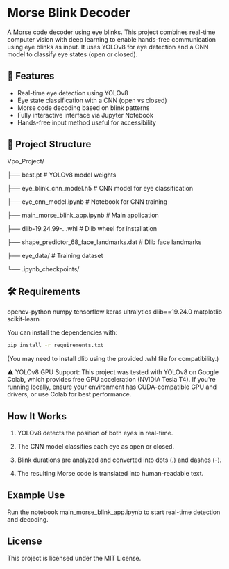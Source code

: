 
# Morse Blink Decoder

A Morse code decoder using eye blinks. This project combines real-time computer vision with deep learning to enable hands-free communication using eye blinks as input. It uses YOLOv8 for eye detection and a CNN model to classify eye states (open or closed).

## 🚀 Features

- Real-time eye detection using YOLOv8
- Eye state classification with a CNN (open vs closed)
- Morse code decoding based on blink patterns
- Fully interactive interface via Jupyter Notebook
- Hands-free input method useful for accessibility

## 📁 Project Structure

Vpo_Project/

├── best.pt # YOLOv8 model weights

├── eye_blink_cnn_model.h5 # CNN model for eye classification

├── eye_cnn_model.ipynb # Notebook for CNN training

├── main_morse_blink_app.ipynb # Main application

├── dlib-19.24.99-...whl # Dlib wheel for installation

├── shape_predictor_68_face_landmarks.dat # Dlib face landmarks

├── eye_data/ # Training dataset

└── .ipynb_checkpoints/

## 🛠️ Requirements

opencv-python
numpy
tensorflow
keras
ultralytics
dlib==19.24.0
matplotlib
scikit-learn

You can install the dependencies with:

```bash
pip install -r requirements.txt
```
(You may need to install dlib using the provided .whl file for compatibility.)

⚠️ YOLOv8 GPU Support:
This project was tested with YOLOv8 on Google Colab, which provides free GPU acceleration (NVIDIA Tesla T4).
If you're running locally, ensure your environment has CUDA-compatible GPU and drivers, or use Colab for best performance.
## How It Works
1. YOLOv8 detects the position of both eyes in real-time.

2. The CNN model classifies each eye as open or closed.

3. Blink durations are analyzed and converted into dots (.) and dashes (-).

4. The resulting Morse code is translated into human-readable text.

## Example Use
Run the notebook main_morse_blink_app.ipynb to start real-time detection and decoding.

## License
This project is licensed under the MIT License.

